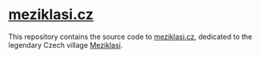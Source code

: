 # [meziklasi.cz](http://meziklasi.cz/)
This repository contains the source code to [meziklasi.cz](http://meziklasi.cz/), dedicated to the legendary Czech village [Meziklasí](https://en.wikipedia.org/wiki/Meziklas%C3%AD). 
